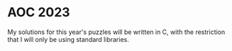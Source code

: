 # AOC 2023

My solutions for this year's puzzles will be written in C, with the restriction that I will only be using standard libraries.
